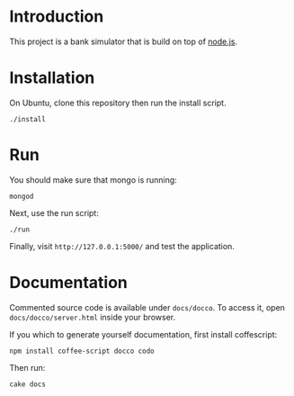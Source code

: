 Introduction
============

This project is a bank simulator that is build on top of [node.js](http://nodejs.org).

Installation
============
On Ubuntu, clone this repository then run the install script.
```
./install
```

Run
===
You should make sure that mongo is running:
```
mongod
```

Next, use the run script:
```
./run
```

Finally, visit ```http://127.0.0.1:5000/``` and test the application.

Documentation
=============
Commented source code is available under ```docs/docco```. To access it, open ```docs/docco/server.html``` inside your browser.

If you which to generate yourself documentation, first install coffescript:
```
npm install coffee-script docco codo
```

Then run:
```
cake docs
```
